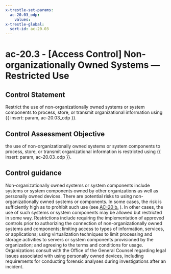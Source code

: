 ```yaml
---
x-trestle-set-params:
  ac-20.03_odp:
    values:
x-trestle-global:
  sort-id: ac-20.03
---
```


# ac-20.3 - \[Access Control\] Non-organizationally Owned Systems — Restricted Use

## Control Statement

Restrict the use of non-organizationally owned systems or system components to process, store, or transmit organizational information using {{ insert: param, ac-20.03_odp }}.

## Control Assessment Objective

the use of non-organizationally owned systems or system components to process, store, or transmit organizational information is restricted using {{ insert: param, ac-20.03_odp }}.

## Control guidance

Non-organizationally owned systems or system components include systems or system components owned by other organizations as well as personally owned devices. There are potential risks to using non-organizationally owned systems or components. In some cases, the risk is sufficiently high as to prohibit such use (see [AC-20 b.](#ac-20_smt.b) ). In other cases, the use of such systems or system components may be allowed but restricted in some way. Restrictions include requiring the implementation of approved controls prior to authorizing the connection of non-organizationally owned systems and components; limiting access to types of information, services, or applications; using virtualization techniques to limit processing and storage activities to servers or system components provisioned by the organization; and agreeing to the terms and conditions for usage. Organizations consult with the Office of the General Counsel regarding legal issues associated with using personally owned devices, including requirements for conducting forensic analyses during investigations after an incident.
